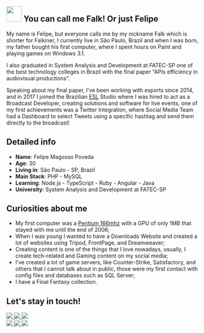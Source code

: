 ## <img src='https://i.imgur.com/oQfCG8B.png' width='40px' /> You can call me Falk! Or just Felipe

My name is Felipe, but everyone calls me by my nickname Falk which is shorter for Falkiner, I currently live in São Paulo, Brazil and when I was born, my father bought his first computer, where I spent hours on Paint and playing games on Windows 3.1.

I also graduated in System Analysis and Development at FATEC-SP one of the best technology colleges in Brazil with the final paper “APIs efficiency in audiovisual productions”.

Speaking about my final paper, I’ve been working with esports since 2014, and in 2017 I joined the Brazilian [ESL](https://esl.com/) Studio where I was hired to act as a Broadcast Developer, creating solutions and software for live events, one of my first achievements was a Twitter Integration, where Social Media Team had a Dashboard to select Tweets using a specific hashtag and send them directly to the broadcast!

## Detailed info

* **Name**: Felipe Magosso Poveda
* **Age**: 30
* **Living in**: São Paulo - SP, Brazil
* **Main Stack**: PHP - MySQL
* **Learning**: Node.js - TypeScript - Ruby - Angular - Java
* **University**: System Analysis and Development at FATEC-SP

## Curiosities about me

-   My first computer was a [Pentium 166mhz](https://www.cpu-world.com/CPUs/Pentium/Intel-Pentium%20166%20-%20FV80502166.html) with a GPU of only 1MB that stayed with me until the end of 2006;
-   When I was young I wanted to have a Downloads Website and created a lot of websites using Tripod, FrontPage, and Dreamweaver;
-   Creating content is one of the things that I love nowadays, usually, I create tech-related and Gaming content on my social media;
-   I’ve created a lot of game servers, like Counter-Strike, Satisfactory, and others that I cannot talk about in public, those were my first contact with config files and databases such as SQL Server;
- I have a Final Fantasy collection.

## Let's stay in touch!


<div>
    <a target='_blank' href="mailto:felipe.magosso@gmail.com">
        <img src="https://img.shields.io/badge/EMAIL-ea4335?style=for-the-badge&logo=gmail&logoColor=white">
    </a>
   <a target='_blank' href="https://twitter.com/felipe_falkiner">
        <img src="https://img.shields.io/badge/Twitter-1DA1F2?style=for-the-badge&logo=twitter&logoColor=white">
    </a>
    <a target='_blank' href="https://instagram.com/felipe_falkiner">
        <img src="https://img.shields.io/badge/Instagram-E4405F?style=for-the-badge&logo=instagram&logoColor=white">
    </a><br>
    <a target='_blank' href="https://www.linkedin.com/in/felipefalkiner/">
        <img src="https://img.shields.io/badge/LinkedIn-0077B5?style=for-the-badge&logo=linkedin&logoColor=white">
    </a>
    <a target='_blank' href="https://www.tiktok.com/@felipe_falkiner">
        <img src="https://img.shields.io/badge/tiktok-0A0A0A?style=for-the-badge&logo=tiktok&logoColor=white">
    </a>
    <a target='_blank' href="https://youtube.com/felipefalkiner">
        <img src="https://img.shields.io/badge/YouTube-FF0000?style=for-the-badge&logo=youtube&logoColor=white">
    </a>
</div>

